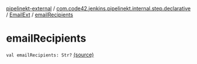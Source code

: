 [pipelinekt-external](../../index.md) / [com.code42.jenkins.pipelinekt.internal.step.declarative](../index.md) / [EmailExt](index.md) / [emailRecipients](./email-recipients.md)

# emailRecipients

`val emailRecipients: Str?` [(source)](https://github.com/code42/pipelinekt/tree/master/internal/src/main/kotlin/com/code42/jenkins/pipelinekt/internal/step/declarative/EmailExt.kt#L18)